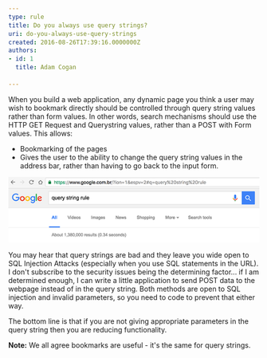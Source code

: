 ```yaml
---
type: rule
title: Do you always use query strings?
uri: do-you-always-use-query-strings
created: 2016-08-26T17:39:16.0000000Z
authors:
- id: 1
  title: Adam Cogan

---
```


When you build a web application, any dynamic page you think a user may wish to bookmark directly should be controlled through query string values rather than form values. In other words, search mechanisms should use the HTTP GET Request and Querystring values, rather than a POST with Form values. This allows:

- Bookmarking of the pages
- Gives the user to the ability to change the query string values in the address bar, rather than having to go back to the input form.


  
![ The URL should always have all the parameters the user enters. Here Google is a good example](querystring.png)

You may hear that query strings are bad and they leave you wide open to SQL Injection Attacks (especially when you use SQL statements in the URL). I don't subscribe to the security issues being the determining factor... if I am determined enough, I can write a little application to send POST data to the webpage instead of in the query string. Both methods are open to SQL injection and invalid parameters, so you need to code to prevent that either way.

The bottom line is that if you are not giving appropriate parameters in the query string then you are reducing functionality.

**Note:** We all agree bookmarks are useful - it's the same for query strings.
